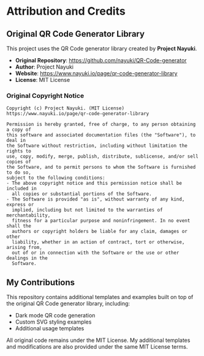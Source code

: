 # Attribution and Credits

## Original QR Code Generator Library

This project uses the QR Code generator library created by **Project Nayuki**.

- **Original Repository**: https://github.com/nayuki/QR-Code-generator
- **Author**: Project Nayuki
- **Website**: https://www.nayuki.io/page/qr-code-generator-library
- **License**: MIT License

### Original Copyright Notice

```
Copyright (c) Project Nayuki. (MIT License)
https://www.nayuki.io/page/qr-code-generator-library

Permission is hereby granted, free of charge, to any person obtaining a copy of
this software and associated documentation files (the "Software"), to deal in
the Software without restriction, including without limitation the rights to
use, copy, modify, merge, publish, distribute, sublicense, and/or sell copies of
the Software, and to permit persons to whom the Software is furnished to do so,
subject to the following conditions:
- The above copyright notice and this permission notice shall be included in
  all copies or substantial portions of the Software.
- The Software is provided "as is", without warranty of any kind, express or
  implied, including but not limited to the warranties of merchantability,
  fitness for a particular purpose and noninfringement. In no event shall the
  authors or copyright holders be liable for any claim, damages or other
  liability, whether in an action of contract, tort or otherwise, arising from,
  out of or in connection with the Software or the use or other dealings in the
  Software.
```

## My Contributions

This repository contains additional templates and examples built on top of the original QR Code generator library, including:
- Dark mode QR code generation
- Custom SVG styling examples
- Additional usage templates

All original code remains under the MIT License. My additional templates and modifications are also provided under the same MIT License terms.
